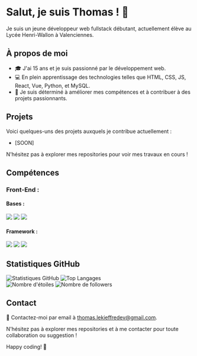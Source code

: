 # Salut, je suis Thomas ! 👋

Je suis un jeune développeur web fullstack débutant, actuellement élève au Lycée Henri-Wallon à Valenciennes.

## À propos de moi

- 🎓 J'ai 15 ans et je suis passionné par le développement web.
- 💻 En plein apprentissage des technologies telles que HTML, CSS, JS, React, Vue, Python, et MySQL.
- 🚀 Je suis déterminé à améliorer mes compétences et à contribuer à des projets passionnants.

## Projets

Voici quelques-uns des projets auxquels je contribue actuellement :

- [SOON]

N'hésitez pas à explorer mes repositories pour voir mes travaux en cours !

## Compétences
### Front-End :

#### Bases :
<img src = "https://cdn.jsdelivr.net/gh/devicons/devicon@latest/icons/html5/html5-original.svg" />
<img src = "https://cdn.jsdelivr.net/gh/devicons/devicon@latest/icons/css3/css3-original.svg" />
<img src = "https://cdn.jsdelivr.net/gh/devicons/devicon@latest/icons/javascript/javascript-original.svg" />

#### Framework :
<img src = "https://cdn.jsdelivr.net/gh/devicons/devicon@latest/icons/react/react-original.svg" />
<img src = "https://cdn.jsdelivr.net/gh/devicons/devicon@latest/icons/vuejs/vuejs-original.svg" />
<img src = "https://cdn.jsdelivr.net/gh/devicons/devicon@latest/icons/tailwindcss/tailwindcss-original.svg" />


## Statistiques GitHub

![Statistiques GitHub](https://github-readme-stats.vercel.app/api?username=ShoguntotoDev&show_icons=true&theme=radical)
![Top Langages](https://github-readme-stats.vercel.app/api/top-langs/?username=ShoguntotoDev&layout=compact)
<br>
![Nombre d'étoiles](https://img.shields.io/github/stars/ShoguntotoDev?style=social)
![Nombre de followers](https://img.shields.io/github/followers/ShoguntotoDev?style=social)


## Contact

📧 Contactez-moi par email à [thomas.lekieffredev@gmail.com](mailto:thomas.lekieffredev@gmail.com).

N'hésitez pas à explorer mes repositories et à me contacter pour toute collaboration ou suggestion !

Happy coding! 🚀
